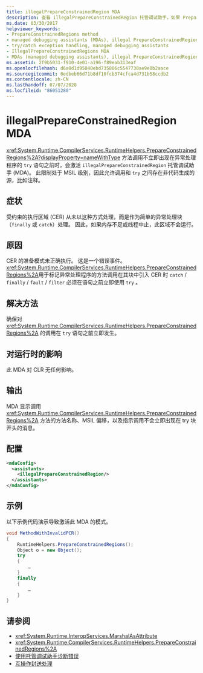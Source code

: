 ```yaml
---
title: illegalPrepareConstrainedRegion MDA
description: 查看 illegalPrepareConstrainedRegion 托管调试助手，如果 PrepareConstrainedRegions 调用后不是 try 语句，则会调用该助手。
ms.date: 03/30/2017
helpviewer_keywords:
- PrepareConstrainedRegions method
- managed debugging assistants (MDAs), illegal PrepareConstrainedRegions
- try/catch exception handling, managed debugging assistants
- IllegalPrepareConstrainedRegions MDA
- MDAs (managed debugging assistants), illegal PrepareConstrainedRegions
ms.assetid: 2f9b5031-f910-4e01-a196-f89eab313eaf
ms.openlocfilehash: d6a0d1d95840ebd735806c5547730ae9e0b2aace
ms.sourcegitcommit: 0edbeb66d71b8df10fcb374cfca4d731b58ccdb2
ms.contentlocale: zh-CN
ms.lasthandoff: 07/07/2020
ms.locfileid: "86051280"
---
```

# <a name="illegalprepareconstrainedregion-mda"></a>illegalPrepareConstrainedRegion MDA
<xref:System.Runtime.CompilerServices.RuntimeHelpers.PrepareConstrainedRegions%2A?displayProperty=nameWithType> 方法调用不立即出现在异常处理程序的 `try` 语句之前时，会激活 `illegalPrepareConstrainedRegion` 托管调试助手 (MDA)。 此限制处于 MSIL 级别，因此允许调用和 `try` 之间存在非代码生成的源，比如注释。  
  
## <a name="symptoms"></a>症状  
 受约束的执行区域 (CER) 从未以这种方式处理，而是作为简单的异常处理块（`finally` 或 `catch`）处理。 因此，如果内存不足或线程中止，此区域不会运行。  
  
## <a name="cause"></a>原因  
 CER 的准备模式未正确执行。  这是一个错误事件。 <xref:System.Runtime.CompilerServices.RuntimeHelpers.PrepareConstrainedRegions%2A>用于标记异常处理程序的方法调用在其块中引入 CER 时 `catch` / `finally` / `fault` / `filter` 必须在语句之前立即使用 `try` 。  
  
## <a name="resolution"></a>解决方法  
 确保对 <xref:System.Runtime.CompilerServices.RuntimeHelpers.PrepareConstrainedRegions%2A> 的调用在 `try` 语句之前立即发生。  
  
## <a name="effect-on-the-runtime"></a>对运行时的影响  
 此 MDA 对 CLR 无任何影响。  
  
## <a name="output"></a>输出  
 MDA 显示调用 <xref:System.Runtime.CompilerServices.RuntimeHelpers.PrepareConstrainedRegions%2A> 方法的方法名称、MSIL 偏移，以及指示调用不会立即出现在 try 块开头的消息。  
  
## <a name="configuration"></a>配置  
  
```xml  
<mdaConfig>  
  <assistants>  
    <illegalPrepareConstrainedRegion/>  
  </assistants>  
</mdaConfig>  
```  
  
## <a name="example"></a>示例  
 以下示例代码演示导致激活此 MDA 的模式。  
  
```csharp
void MethodWithInvalidPCR()  
{  
    RuntimeHelpers.PrepareConstrainedRegions();  
    Object o = new Object();  
    try  
    {  
        …  
    }  
    finally  
    {  
        …  
    }  
}  
```  
  
## <a name="see-also"></a>请参阅

- <xref:System.Runtime.InteropServices.MarshalAsAttribute>
- <xref:System.Runtime.CompilerServices.RuntimeHelpers.PrepareConstrainedRegions%2A>
- [使用托管调试助手诊断错误](diagnosing-errors-with-managed-debugging-assistants.md)
- [互操作封送处理](../interop/interop-marshaling.md)
